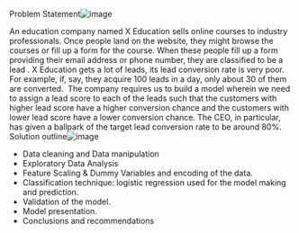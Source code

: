 Problem Statement![image](https://user-images.githubusercontent.com/94863545/142919824-89850d46-f39a-411e-85c3-5b5bc648434d.png)

An education company named X Education sells online courses to industry professionals. 
Once people land on the website, they might browse the courses or fill up a form for the course. When these people fill up a form providing their email address or phone number, they are classified to be a lead . X Education gets a lot of leads, its lead conversion rate is very poor. For example, if, say, they acquire 100 leads in a day, only about 30 of them are converted. 
The company requires us to build a model wherein we need to assign a lead score to each of the leads such that the customers with higher lead score have a higher conversion chance and the customers with lower lead score have a lower conversion chance. The CEO, in particular, has given a ballpark of the target lead conversion rate to be around 80%.
Solution outline![image](https://user-images.githubusercontent.com/94863545/142919744-882bf4c0-3aa3-446c-baad-dfadfc4fafe3.png)
* Data cleaning and Data manipulation
* Exploratory Data Analysis
* Feature Scaling & Dummy Variables and encoding of the data.
* Classification technique: logistic regression used for the  model making and prediction.
* Validation of the model.
* Model presentation.
* Conclusions and recommendations
